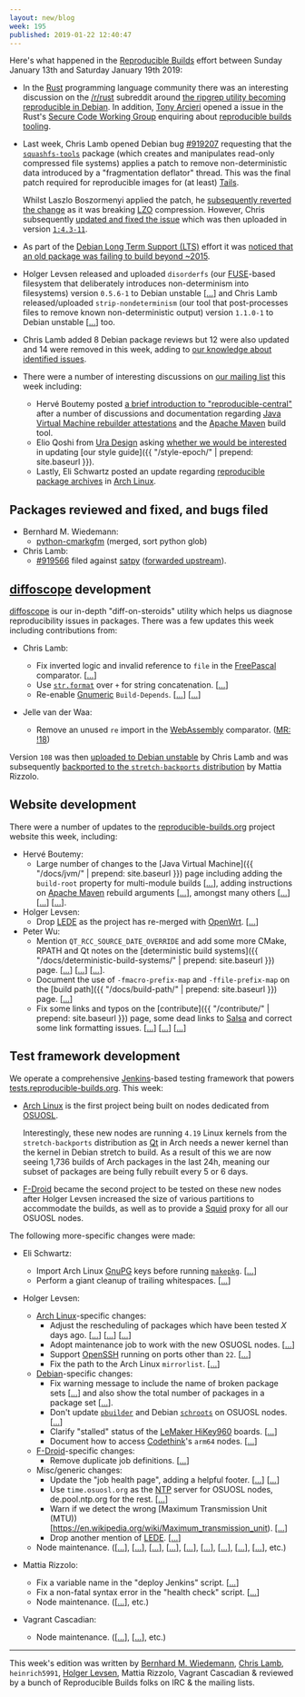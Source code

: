 ```yaml
---
layout: new/blog
week: 195
published: 2019-01-22 12:40:47
---
```


Here's what happened in the [Reproducible Builds](https://reproducible-builds.org) effort between Sunday January 13th and Saturday January 19th 2019:

* In the [Rust](https://www.rust-lang.org/) programming language community there was an interesting discussion on the [/r/rust](https://www.reddit.com/r/rust) subreddit around [the ripgrep utility becoming reproducible in Debian](https://www.reddit.com/r/rust/comments/afscgo/ripgrep_0100_is_reproducible_in_debian/). In addition, [Tony Arcieri](https://tonyarcieri.com/) opened a issue in the Rust's [Secure Code Working Group](https://twitter.com/rustsecurecode) enquiring about [reproducible builds tooling](https://github.com/rust-secure-code/wg/issues/28).

* Last week, Chris Lamb opened Debian bug [#919207](https://bugs.debian.org/919207) requesting that the [`squashfs-tools`](https://tracker.debian.org/pkg/squashfs-tools) package (which creates and manipulates read-only compressed file systems) applies a patch to remove non-deterministic data introduced by a "fragmentation deflator" thread. This was the final patch required for reproducible images for (at least) [Tails](https://tails.boum.org).

    Whilst Laszlo Boszormenyi applied the patch, he [subsequently reverted the change](https://bugs.debian.org/919207#15) as it was breaking [LZO](https://en.wikipedia.org/wiki/Lempel%E2%80%93Ziv%E2%80%93Oberhumer) compression. However, Chris subsequently [updated and fixed the issue](https://bugs.debian.org/919207#24) which was then uploaded in version [`1:4.3-11`](https://tracker.debian.org/news/1022501/accepted-squashfs-tools-143-11-source-into-unstable/).

* As part of the [Debian Long Term Support (LTS)](https://wiki.debian.org/LTS) effort it was [noticed that an old package was failing to build beyond ~2015](https://lists.debian.org/debian-lts/2019/01/msg00033.html).

* Holger Levsen released and uploaded `disorderfs` (our [FUSE](https://github.com/libfuse/libfuse)-based filesystem that deliberately introduces non-determinism into filesystems) version `0.5.6-1` to Debian unstable [[...](https://tracker.debian.org/news/1021833/accepted-disorderfs-056-1-source-into-unstable/)] and Chris Lamb released/uploaded `strip-nondeterminism` (our tool that post-processes files to remove known non-deterministic output) version `1.1.0-1` to Debian unstable [[...](https://tracker.debian.org/news/1020523/accepted-strip-nondeterminism-110-1-source-all-into-unstable/)] too.

* Chris Lamb added 8 Debian package reviews but 12 were also updated and 14 were removed in this week, adding to [our knowledge about identified issues](https://tests.reproducible-builds.org/debian/index_issues.html).

* There were a number of interesting discussions on [our mailing list](https://lists.reproducible-builds.org/pipermail/rb-general/) this week including:
    * Hervé Boutemy posted [a brief introduction to "reproducible-central"](https://lists.reproducible-builds.org/pipermail/rb-general/2019-January/001408.html) after a number of discussions and documentation regarding [Java Virtual Machine rebuilder attestations](https://reproducible-builds.org/docs/jvm/) and the [Apache Maven](https://maven.apache.org/) build tool.
    * Elio Qoshi from [Ura Design](https://ura.design/) asking [whether we would be interested](https://lists.reproducible-builds.org/pipermail/rb-general/2019-January/001412.html) in updating [our style guide]({{ "/style-epoch/" | prepend: site.baseurl }}).
    * Lastly, Eli Schwartz posted an update regarding [reproducible package archives](https://lists.reproducible-builds.org/pipermail/rb-general/2019-January/001402.html) in [Arch Linux](https://www.archlinux.org/).

## Packages reviewed and fixed, and bugs filed

* Bernhard M. Wiedemann:
    * [python-cmarkgfm](https://github.com/theacodes/cmarkgfm/pull/17) (merged, sort python glob)
* Chris Lamb:
    * [#919566](https://bugs.debian.org/919566) filed against [satpy](https://tracker.debian.org/pkg/satpy) ([forwarded upstream](https://github.com/pytroll/satpy/pull/579)).

## [diffoscope](https://diffoscope.org/) development

[diffoscope](https://diffoscope.org/) is our in-depth "diff-on-steroids" utility which helps us diagnose reproducibility issues in packages. There was a few updates this week including contributions from:

* Chris Lamb:
    * Fix inverted logic and invalid reference to `file` in the [FreePascal](https://www.freepascal.org/) comparator. [[...](https://salsa.debian.org/reproducible-builds/diffoscope/commit/248e9ba)]
    * Use [`str.format`](https://docs.python.org/3.4/library/stdtypes.html#str.format) over `+` for string concatenation. [[...](https://salsa.debian.org/reproducible-builds/diffoscope/commit/7bf992b)]
    * Re-enable [Gnumeric](http://www.gnumeric.org/) `Build-Depends`. [[...](https://salsa.debian.org/reproducible-builds/diffoscope/commit/b696748)] [[...](https://salsa.debian.org/reproducible-builds/diffoscope/commit/12882be)]

* Jelle van der Waa:
    * Remove an unused `re` import in the [WebAssembly](https://webassembly.org/) comparator. ([MR: !18](https://salsa.debian.org/reproducible-builds/diffoscope/merge_requests/18))

Version `108` was then [uploaded to Debian unstable](https://tracker.debian.org/news/1020530/accepted-diffoscope-108-source-all-into-unstable/) by Chris Lamb and was subsequently [backported to the `stretch-backports` distribution](https://tracker.debian.org/news/1021754/accepted-diffoscope-108bpo91-source-all-into-stretch-backports/) by Mattia Rizzolo.

## Website development

There were a number of updates to the [reproducible-builds.org](https://reproducible-builds.org) project website this week, including:

* Hervé Boutemy:
    * Large number of changes to the [Java Virtual Machine]({{ "/docs/jvm/" | prepend: site.baseurl }}) page including adding the `build-root` property for multi-module builds [[...](https://salsa.debian.org/reproducible-builds/reproducible-website/commit/bfd1421)], adding instructions on [Apache Maven](https://maven.apache.org/) rebuild arguments [[...](https://salsa.debian.org/reproducible-builds/reproducible-website/commit/190ca8b)], amongst many others [[...](https://salsa.debian.org/reproducible-builds/reproducible-website/commit/4a7e0fe)] [[...](https://salsa.debian.org/reproducible-builds/reproducible-website/commit/928c71f)] [[...](https://salsa.debian.org/reproducible-builds/reproducible-website/commit/12a8023)].
* Holger Levsen:
    * Drop [LEDE](https://en.wikipedia.org/wiki/LEDE) as the project has re-merged with [OpenWrt](https://openwrt.org/). [[...](https://salsa.debian.org/reproducible-builds/reproducible-website/commit/4257259)]
* Peter Wu:
    * Mention `QT_RCC_SOURCE_DATE_OVERRIDE` and add some more CMake, RPATH and Qt notes on the [deterministic build systems]({{ "/docs/deterministic-build-systems/" | prepend: site.baseurl }}) page. [[...](https://salsa.debian.org/reproducible-builds/reproducible-website/commit/36bca83)] [[...](https://salsa.debian.org/reproducible-builds/reproducible-website/commit/83d4700)] [[...](https://salsa.debian.org/reproducible-builds/reproducible-website/commit/77d689d)].
    * Document the use of `-fmacro-prefix-map` and `-ffile-prefix-map` on the [build path]({{ "/docs/build-path/" | prepend: site.baseurl }}) page. [[...](https://salsa.debian.org/reproducible-builds/reproducible-website/commit/edca632)]
    * Fix some links and typos on the [contribute]({{ "/contribute/" | prepend: site.baseurl }}) page, some dead links to [Salsa](https://salsa.debian.org) and correct some link formatting issues. [[...](https://salsa.debian.org/reproducible-builds/reproducible-website/commit/61fd247)] [[...](https://salsa.debian.org/reproducible-builds/reproducible-website/commit/56d3c75)] [[...](https://salsa.debian.org/reproducible-builds/reproducible-website/commit/821d532)]

## Test framework development

We operate a comprehensive [Jenkins](https://jenkins.io/)-based testing framework that powers [tests.reproducible-builds.org](https://tests.reproducible-builds.org). This week:

* [Arch Linux](https://www.archlinux.org/) is the first project being built on nodes dedicated from [OSUOSL](https://osuosl.org/).

   Interestingly, these new nodes are running `4.19` Linux kernels from the `stretch-backports` distribution as [Qt](https://www.qt.io/) in Arch needs a newer kernel than the kernel in Debian stretch to build. As a result of this we are now seeing 1,736 builds of Arch packages in the last 24h, meaning our subset of packages are being fully rebuilt every 5 or 6 days.

* [F-Droid](https://f-droid.org/) became the second project to be tested on these new nodes after Holger Levsen increased the size of various partitions to accommodate the builds, as well as to provide a [Squid](http://www.squid-cache.org/) proxy for all our OSUOSL nodes.

The following more-specific changes were made:

* Eli Schwartz:
    * Import Arch Linux [GnuPG](https://www.gnupg.org/) keys before running [`makepkg`](https://wiki.archlinux.org/index.php/makepkg). [[...](https://salsa.debian.org/qa/jenkins.debian.net/commit/1b36569b)]
    * Perform a giant cleanup of trailing whitespaces. [[...](https://salsa.debian.org/qa/jenkins.debian.net/commit/1fa9f22b)]

* Holger Levsen:
    * [Arch Linux](https://www.archlinux.org/)-specific changes:
        * Adjust the rescheduling of packages which have been tested *X* days ago. [[...](https://salsa.debian.org/qa/jenkins.debian.net/commit/14ddcf02)] [[...](https://salsa.debian.org/qa/jenkins.debian.net/commit/18a33594)] [[...](https://salsa.debian.org/qa/jenkins.debian.net/commit/90da004f)]
        * Adopt maintenance job to work with the new OSUOSL nodes. [[...](https://salsa.debian.org/qa/jenkins.debian.net/commit/c8702012)]
        * Support [OpenSSH](https://www.openssh.com/) running on ports other than `22`. [[...](https://salsa.debian.org/qa/jenkins.debian.net/commit/71879c41)]
        * Fix the path to the Arch Linux `mirrorlist`. [[...](https://salsa.debian.org/qa/jenkins.debian.net/commit/a6675634)]
    * [Debian](https://www.debian.org/)-specific changes:
        * Fix warning message to include the name of broken package sets [[...](https://salsa.debian.org/qa/jenkins.debian.net/commit/f281ec75)] and also show the total number of packages in a package set [[...](https://salsa.debian.org/qa/jenkins.debian.net/commit/47654780)].
        * Don't update [`pbuilder`](https://wiki.debian.org/PbuilderTricks) and Debian [`schroots`](https://wiki.debian.org/Schroot) on OSUOSL nodes. [[...](https://salsa.debian.org/qa/jenkins.debian.net/commit/38ed2e99)]
        * Clarify "stalled" status of the [LeMaker HiKey960](http://www.lemaker.org/product-hikeysecond-specification.html) boards. [[...](https://salsa.debian.org/qa/jenkins.debian.net/commit/82b6130d)]
        * Document how to access [Codethink](https://www.codethink.co.uk/)'s `arm64` nodes. [[...](https://salsa.debian.org/qa/jenkins.debian.net/commit/71b4ea09)]
    * [F-Droid](https://f-droid.org/)-specific changes:
        * Remove duplicate job definitions. [[...](https://salsa.debian.org/qa/jenkins.debian.net/commit/c2718ea4)]
    * Misc/generic changes:
        * Update the "job health page", adding a helpful footer. [[...](https://salsa.debian.org/qa/jenkins.debian.net/commit/0b414680)] [[...](https://salsa.debian.org/qa/jenkins.debian.net/commit/d56945e4)]
        * Use `time.osuosl.org` as the [NTP](https://en.wikipedia.org/wiki/Network_Time_Protocol) server for OSUOSL nodes, de.pool.ntp.org for the rest. [[...](https://salsa.debian.org/qa/jenkins.debian.net/commit/060817f9)]
        * Warn if we detect the wrong [Maximum Transmission Unit (MTU))[https://en.wikipedia.org/wiki/Maximum_transmission_unit). [[...](https://salsa.debian.org/qa/jenkins.debian.net/commit/2def2676)]
        * Drop another mention of [LEDE](https://en.wikipedia.org/wiki/LEDE). [[...](https://salsa.debian.org/qa/jenkins.debian.net/commit/5f457969)]
    * Node maintenance. ([[...](https://salsa.debian.org/qa/jenkins.debian.net/commit/a5b35523)], [[...](https://salsa.debian.org/qa/jenkins.debian.net/commit/e86711cc)], [[...](https://salsa.debian.org/qa/jenkins.debian.net/commit/34a9e2bb)], [[...](https://salsa.debian.org/qa/jenkins.debian.net/commit/0133292e)], [[...](https://salsa.debian.org/qa/jenkins.debian.net/commit/dce5c729)], [[...](https://salsa.debian.org/qa/jenkins.debian.net/commit/6f3a20a9)], [[...](https://salsa.debian.org/qa/jenkins.debian.net/commit/20e2b9f6)], [[...](https://salsa.debian.org/qa/jenkins.debian.net/commit/99b5ae65)], [[...](https://salsa.debian.org/qa/jenkins.debian.net/commit/193fb3a3)], etc.)

* Mattia Rizzolo:
    * Fix a variable name in the "deploy Jenkins" script. [[...](https://salsa.debian.org/qa/jenkins.debian.net/commit/20e39567)]
    * Fix a non-fatal syntax error in the "health check" script. [[...](https://salsa.debian.org/qa/jenkins.debian.net/commit/4bf29894)]
    * Node maintenance. ([[...](https://salsa.debian.org/qa/jenkins.debian.net/commit/b1ab00ca)], etc.)

* Vagrant Cascadian:
    * Node maintenance. ([[...](https://salsa.debian.org/qa/jenkins.debian.net/commit/49de7ae8)], [[...](https://bugs.debian.org/919851)], etc.)

---

This week's edition was written by [Bernhard M. Wiedemann](https://lizards.opensuse.org/author/bmwiedemann/), [Chris Lamb](https://chris-lamb.co.uk/), `heinrich5991`, [Holger Levsen](http://layer-acht.org/thinking/), Mattia Rizzolo, Vagrant Cascadian & reviewed by a bunch of Reproducible Builds folks on IRC & the mailing lists.
